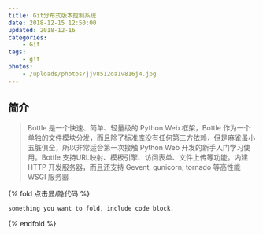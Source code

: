 ```yaml
---
title: Git分布式版本控制系统
date: 2018-12-15 12:50:00
updated: 2018-12-16
categories: 
    - Git
tags:
    - git
photos:
    - /uploads/photos/jjv8512oa1v816j4.jpg
---
```



## 简介
> Bottle 是一个快速、简单、轻量级的 Python Web 框架，Bottle 作为一个单独的文件模块分发，而且除了标准库没有任何第三方依赖，但是麻雀虽小五脏俱全，所以非常适合第一次接触 Python Web 开发的新手入门学习使用。Bottle 支持URL映射、模板引擎、访问表单、文件上传等功能。内建 HTTP 开发服务器，而且还支持 Gevent, gunicorn, tornado 等高性能 WSGI 服务器
<!-- more -->

{% fold 点击显/隐代码 %}
```html
something you want to fold, include code block.
```
{% endfold %}